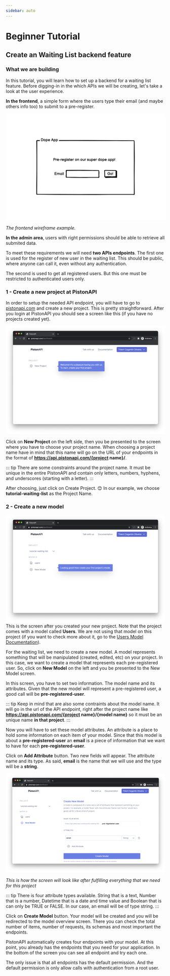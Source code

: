 ```yaml
---
sidebar: auto
---
```

# Beginner Tutorial

## Create an Waiting List backend feature

### What we are building

In this tutorial, you will learn how to set up a backend for a waiting list feature. Before digging-in in the which APIs we will be creating, let's take a look at the user experience.

**In the frontend**,  a simple form where the users type their email (and maybe others info too) to submit to a pre-register.

![A wireframe with a example of form to pre-register](./waiting-list-images/wireframe.png)

_The frontend wireframe example._

**In the admin area**, users with right permissions should be able to retrieve all submited data.

To meet these requirements we will need **two APIs endpoints**. The first one is used for the register of new user in the waiting list. This should be public, where anyone can call it, even without any authentication.

The second is used to get all registered users. But this one must be restricted to authenticated users only.

### 1 - Create a new project at PistonAPI

In order to setup the needed API endpoint, you will have to go to [pistonapi.com](https://pistonapi.com) and create a new project. This is pretty straightforward. After you login at PistonAPI you should see a screen like this (if you have no projects created yet).

![A screenshot of the PistonAPI dashboard](./waiting-list-images/dashboard.png)

Click on **New Project** on the left side, then you be presented to the screen where you have to choose your project name. When choosing a project name have in mind that this name will go on the URL of your endpoints in the format of **https://api.pistonapi.com/{project name}/**.

::: tip
There are some constraints around the project name. It must be unique in the entire PistonAPI and contain only letters, numbers, hyphens, and underscores (starting with a letter).
:::

After choosing, just click on Create Project. 😊 In our example, we choose **tutorial-waiting-list** as the Project Name. 

### 2 - Create a new model

![A screenshot of the PistonAPI dashboard with a new model](./waiting-list-images/dashboard-w-model.png) This is the screen after you created your new project. Note that the project comes with a model called **Users**. We are not using that model on this project (if you want to check more about it, go to the [Users Model Documentation](/documentation)).

For the waiting list, we need to create a new model. A model represents something that will be manipulated (created, edited, etc) on your project. In this case, we want to create a model that represents each pre-registered user. So, click on **New Model** on the left and you be presented to the New Model screen.

In this screen, you have to set two information. The model name and its attributes. Given that the new model will represent a pre-registered user, a good call will be **pre-registered-user**.

::: tip
Keep in mind that are also some contraints about the model name. It will go in the url of the API endpoint, right after the project name like **https://api.pistonapi.com/{project name}/{model name}** so it must be an unique name **in that project**.
:::

Now you will have to set these model attributes. An attribute is a place to hold some information on each item of your model. Since that this model is about a **pre-registered-user** an **email** is a piece of information that we want to have for each **pre-registered-user**.

Click on **Add Attribute** button. Two new fields will appear. The attribute name and its type. As said, **email** is the name that we will use and the type will be a **string**.

![A screenshot of the PistonAPI new model screen](./waiting-list-images/new-model.png)

_This is how the screen will look like after fulfilling everything that we need for this project_

::: tip
There is four attribute types available. String that is a text, Number that is a number, Datetime that is a date and time value and Boolean that is can only be TRUE or FALSE. In our case, an email will be of type string.
:::

Click on **Create Model** button. Your model will be created and you will be redirected to the model overview screen. There you can check the total number of items, number of requests, its schemas and most important the endpoints.

PistonAPI automatically creates four endpoints with your model. At this point, you already has the endpoints that you need for your application. In the bottom of the screen you can see all endpoint and try each one.

The only issue is that all endpoints has the default permission. And the default permission is only allow calls with authentication from a root user.